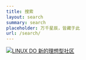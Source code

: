 ```yaml
---
title: 搜索
layout: search
summary: search
placeholder: 万千星辰，皆藏于此
url: /search/
---
```


[![LINUX DO 新的理想型社区](https://linux.do/uploads/default/original/3X/b/4/b4fa45d8b03df61f5d011e173c0adf8497028b16.png)](https://linux.do/?source=your_domain_com)